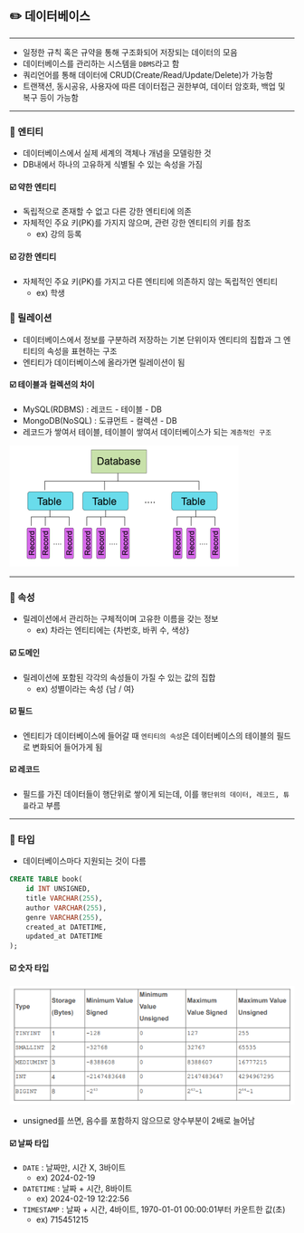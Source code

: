 ## ✏️ 데이터베이스

---

- 일정한 규칙 혹은 규약을 통해 구조화되어 저장되는 데이터의 모음
- 데이터베이스를 관리하는 시스템을 `DBMS`라고 함
- 쿼리언어를 통해 데이터에 CRUD(Create/Read/Update/Delete)가 가능함
- 트랜잭션, 동시공유, 사용자에 따른 데이터접근 권한부여, 데이터 암호화, 백업 및 복구 등이 가능함

---

### 💭 엔티티

- 데이터베이스에서 실제 세계의 객체나 개념을 모델링한 것
- DB내에서 하나의 고유하게 식별될 수 있는 속성을 가짐

#### ☑️ 약한 엔티티

- 독립적으로 존재할 수 없고 다른 강한 엔티티에 의존
- 자체적인 주요 키(PK)를 가지지 않으며, 관련 강한 엔티티의 키를 참조
  - ex) 강의 등록

#### ☑️ 강한 엔티티

- 자체적인 주요 키(PK)를 가지고 다른 엔티티에 의존하지 않는 독립적인 엔티티
  - ex) 학생

### 💭 릴레이션

- 데이터베이스에서 정보를 구분하려 저장하는 기본 단위이자 엔티티의 집합과 그 엔티티의 속성을 표현하는 구조
- 엔티티가 데이터베이스에 올라가면 릴레이션이 됨

#### ☑️ 테이블과 컬렉션의 차이

- MySQL(RDBMS) : 레코드 - 테이블 - DB
- MongoDB(NoSQL) : 도큐먼트 - 컬렉션 - DB
- 레코드가 쌓여서 테이블, 테이블이 쌓여서 데이터베이스가 되는 `계층적인 구조`

![img.png](img/계층적구조.png)

---

### 💭 속성

- 릴레이션에서 관리하는 구체적이며 고유한 이름을 갖는 정보
    - ex) 차라는 엔티티에는 {차번호, 바퀴 수, 색상}

#### ☑️ 도메인

- 릴레이션에 포함된 각각의 속성들이 가질 수 있는 값의 집합
    - ex) 성별이라는 속성 {남 / 여}

#### ☑️ 필드

- 엔티티가 데이터베이스에 들어갈 때 `엔티티의 속성`은 데이터베이스의 테이블의 필드로 변화되어 들어가게 됨

#### ☑️ 레코드

- 필드를 가진 데이터들이 행단위로 쌓이게 되는데, 이를 `행단위의 데이터, 레코드, 튜플`라고 부름

---

### 💭 타입

- 데이터베이스마다 지원되는 것이 다름

```sql
CREATE TABLE book(
    id INT UNSIGNED,
    title VARCHAR(255),
    author VARCHAR(255),
    genre VARCHAR(255),
    created_at DATETIME,
    updated_at DATETIME
);
```

#### ☑️ 숫자 타입

![img_1.png](img/int범위.png)

- unsigned를 쓰면, 음수를 포함하지 않으므로 양수부분이 2배로 늘어남

#### ☑️ 날짜 타입

- `DATE` : 날짜만, 시간 X, 3바이트
  - ex) 2024-02-19
- `DATETIME` : 날짜 + 시간, 8바이트
  - ex) 2024-02-19 12:22:56
- `TIMESTAMP` : 날짜 + 시간, 4바이트, 1970-01-01 00:00:01부터 카운트한 값(초)
  - ex) 715451215